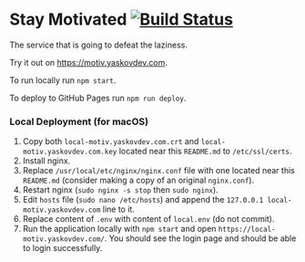 # Stay Motivated [![Build Status](https://travis-ci.com/motivepick/motive-web-app.svg?branch=master)](https://travis-ci.com/motivepick/motive-web-app)

The service that is going to defeat the laziness.

Try it out on https://motiv.yaskovdev.com.

To run locally run `npm start`.

To deploy to GitHub Pages run `npm run deploy`.


### Local Deployment (for macOS)

1. Copy both `local-motiv.yaskovdev.com.crt` and `local-motiv.yaskovdev.com.key` located near this `README.md` to `/etc/ssl/certs`.
2. Install nginx.
3. Replace `/usr/local/etc/nginx/nginx.conf` file with one located near this `README.md` (consider making a copy of an original `nginx.conf`).
4. Restart nginx (`sudo nginx -s stop` then `sudo nginx`).
5. Edit `hosts` file (`sudo nano /etc/hosts`) and append the `127.0.0.1 local-motiv.yaskovdev.com` line to it.
6. Replace content of `.env` with content of `local.env` (do not commit).
7. Run the application locally with `npm start` and open `https://local-motiv.yaskovdev.com/`. You should see the login page and should be able to login successfully.
